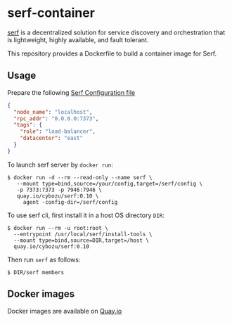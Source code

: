 serf-container
===============

[serf](https://www.serf.io) is a decentralized solution for service discovery and orchestration that is lightweight, highly available, and fault tolerant.

This repository provides a Dockerfile to build a container image for Serf.

Usage
-----

Prepare the following [Serf Configuration file](https://www.serf.io/docs/agent/options.html#configuration-files)

```json
{
  "node_name": "localhost",
  "rpc_addr": "0.0.0.0:7373",
  "tags": {
    "role": "load-balancer",
    "datacenter": "east"
  }
}
```

To launch serf server by `docker run`:

    $ docker run -d --rm --read-only --name serf \
       --mount type=bind,source=/your/config,target=/serf/config \
       -p 7373:7373 -p 7946:7946 \
       quay.io/cybozu/serf:0.10 \
         agent -config-dir=/serf/config

To use serf cli, first install it in a host OS directory `DIR`:

    $ docker run --rm -u root:root \
      --entrypoint /usr/local/serf/install-tools \
      --mount type=bind,source=DIR,target=/host \
      quay.io/cybozu/serf:0.10

Then run `serf` as follows:

    $ DIR/serf members
 
Docker images
-------------

Docker images are available on [Quay.io](https://quay.io/repository/cybozu/serf)
